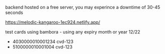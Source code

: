 backend hosted on a free server, you may experince a downtime of 30-45 seconds

https://melodic-kangaroo-1ec924.netlify.app/

test cards using bambora - using any expiry month or year 12/22
- 4030000010001234 cvd-123
- 5100000010001004 cvd-123

